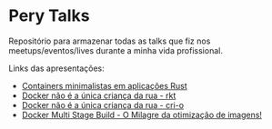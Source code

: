 # Pery Talks

Repositório para armazenar todas as talks que fiz nos meetups/eventos/lives durante a minha vida profissional.

Links das apresentações:

- [Containers minimalistas em aplicações Rust](https://bit.ly/2K1dfAA)
- [Docker não é a única criança da rua - rkt](https://bit.ly/2ssEatp)
- [Docker não é a única criança da rua - cri-o](https://bit.ly/2kEhPWf)
- [Docker Multi Stage Build - O Milagre da otimização de imagens! ](https://bit.ly/2uHDUYH)